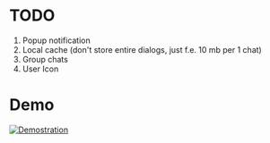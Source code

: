 # TODO
1) Popup notification
2) Local cache (don't store entire dialogs, just f.e. 10 mb per 1 chat)
3) Group chats
4) User Icon

# Demo
[![Demostration](https://img.youtube.com/vi/RP0IzubNi5w/0.jpg)](https://www.youtube.com/watch?v=RP0IzubNi5w)
